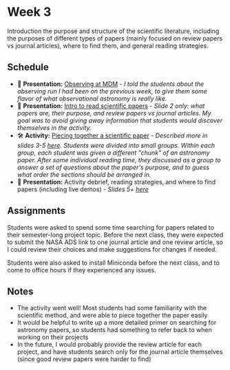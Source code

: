 # Week 3

Introduction the purpose and structure of the scientific literature, including the purposes of different types of papers (mainly focused on review papers vs journal articles), where to find them, and general reading strategies. 

## Schedule

- 📝 **Presentation:** [Observing at MDM](./observing_at_mdm.pdf) - *I told the students about the observing run I had been on the previous week, to give them some flavor of what observational astronomy is really like.*
- 📝 **Presentation:** [Intro to read scientific papers](./reading_scientific_papers.pdf) - *Slide 2 only: what papers are, their purpose, and review papers vs journal articles. My goal was to avoid giving away information that students would discover themselves in the activity.*
- 🛠️ **Activity:** [Piecing together a scientific paper](./activity/) - *Described more in slides 3-5 [here](./reading_scientific_papers.pdf). Students were divided into small groups. Within each group, each student was given a different "chunk" of an astronomy paper. After some individual reading time, they discussed as a group to answer a set of questions about the paper's purpose, and to guess what order the sections should be arranged in.*  
- 📝 **Presentation:** Activity debrief, reading strategies, and where to find papers (including live demos) - *Slides 5+ [here](./reading_scientific_papers.pdf)*

## Assignments

Students were asked to spend some time searching for papers related to their semester-long project topic. Before the next class, they were expected to submit the NASA ADS link to one journal article and one review article, so I could review their choices and make suggestions for changes if needed.

Students were also asked to install Miniconda before the next class, and to come to office hours if they experienced any issues.

## Notes

- The activity went well! Most students had some familiarity with the scientific method, and were able to piece together the paper easily
- It would be helpful to write up a more detailed primer on searching for astronomy papers, so students had something to refer back to when working on their projects
- In the future, I would probably provide the review article for each project, and have students search only for the journal article themselves (since good review papers were harder to find)
